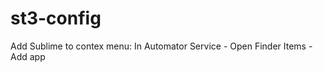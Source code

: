 st3-config
==========

Add Sublime to contex menu:
In Automator Service - Open Finder Items - Add app
